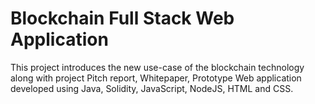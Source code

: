 # Blockchain Full Stack Web Application
 This project introduces the new use-case of the blockchain technology along with project Pitch report, Whitepaper, Prototype Web application developed using Java, Solidity, JavaScript, NodeJS, HTML and CSS.
